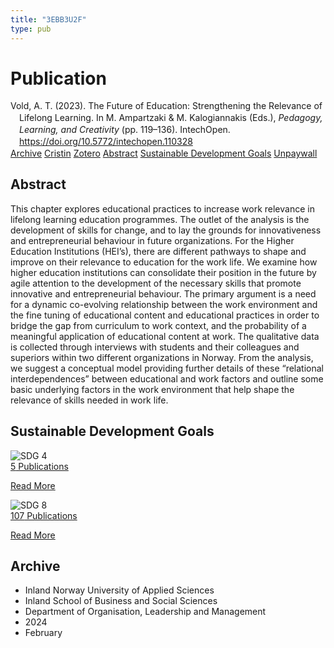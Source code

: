 ```yaml
---
title: "3EBB3U2F"
type: pub
---
```

<h1>Publication</h1>
<article id="csl-bib-container-3EBB3U2F" class="csl-bib-container">
  <div class="csl-bib-body" style="line-height: 1.35; padding-left: 1em; text-indent:-1em;">
  <div class="csl-entry">Vold, A. T. (2023). The Future of Education: Strengthening the Relevance of Lifelong Learning. In M. Ampartzaki &amp; M. Kalogiannakis (Eds.), <i>Pedagogy, Learning, and Creativity</i> (pp. 119&#x2013;136). IntechOpen. <a href="https://doi.org/10.5772/intechopen.110328">https://doi.org/10.5772/intechopen.110328</a></div>
</div>
  <div class="csl-bib-buttons">
    <a href="#taxonomy-article-3EBB3U2F" class="csl-bib-button">Archive</a>
    <a href="https://app.cristin.no/results/show.jsf?id=2243422" alt="Cristin URL" class="csl-bib-button">Cristin</a>
    <a href="http://zotero.org/groups/5402882/items/3EBB3U2F" alt="Zotero URL" class="csl-bib-button">Zotero</a>
    <a href="#abstract-article-3EBB3U2F" class="csl-bib-button">Abstract</a>
    <a href="#sdg-article-3EBB3U2F" class="csl-bib-button">Sustainable Development Goals</a>
    <a href="https://www.intechopen.com/citation-pdf-url/86293" class="csl-bib-button">Unpaywall</a>
  </div>
  <div id="csl-bib-meta-container-3EBB3U2F"></div>
</article>
<div id="csl-bib-meta-3EBB3U2F" class="csl-bib-meta">
  <article id="abstract-article-3EBB3U2F" class="abstract-article">
    <h1>Abstract</h1>
    This chapter explores educational practices to increase work relevance in lifelong learning education programmes. The outlet of the analysis is the development of skills for change, and to lay the grounds for innovativeness and entrepreneurial behaviour in future organizations. For the Higher Education Institutions (HEI’s), there are different pathways to shape and improve on their relevance to education for the work life. We examine how higher education institutions can consolidate their position in the future by agile attention to the development of the necessary skills that promote innovative and entrepreneurial behaviour. The primary argument is a need for a dynamic co-evolving relationship between the work environment and the fine tuning of educational content and educational practices in order to bridge the gap from curriculum to work context, and the probability of a meaningful application of educational content at work. The qualitative data is collected through interviews with students and their colleagues and superiors within two different organizations in Norway. From the analysis, we suggest a conceptual model providing further details of these “relational interdependences” between educational and work factors and outline some basic underlying factors in the work environment that help shape the relevance of skills needed in work life.
  </article>
  <article id="sdg-article-3EBB3U2F" class="sdg-article">
    <h1>Sustainable Development Goals</h1>
    <div class="sdg-container"><div id="sdg4" class="sdg"> <img src="{{< params subfolder >}}images/sdg/sdg04_en.png" class="image" alt="SDG 4"> <div class="sdg-overlay"> <a href="{{< params subfolder >}}en/archive/?sdg=4#archive" class="sdg-publication-count"><span>5</span> Publications</a> <p><a href="https://sdgs.un.org/goals/goal4" class="sdg-read-more">Read More</a></p> </div> </div> <div id="sdg8" class="sdg"> <img src="{{< params subfolder >}}images/sdg/sdg08_en.png" class="image" alt="SDG 8"> <div class="sdg-overlay"> <a href="{{< params subfolder >}}en/archive/?sdg=8#archive" class="sdg-publication-count"><span>107</span> Publications</a> <p><a href="https://sdgs.un.org/goals/goal8" class="sdg-read-more">Read More</a></p> </div> </div></div>
  </article>
  <article id="taxonomy-article-3EBB3U2F" class="taxonomy-article">
    <h1>Archive</h1>
    <ul>
      <li>Inland Norway University of Applied Sciences</li>
      <li>Inland School of Business and Social Sciences</li>
      <li>Department of Organisation, Leadership and Management</li>
      <li>2024</li>
      <li>February</li>
    </ul>
  </article>
</div>
